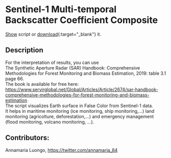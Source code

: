 # Sentinel-1 Multi-temporal Backscatter Coefficient Composite
<a href="#" id='togglescript'>Show</a> script or [download](script.js){:target="_blank"} it.
<div id='script_view' style="display:none">
{% highlight javascript %}
      {% include_relative script.js %}
{% endhighlight %}
</div>

## Description  

For the interpretation of results, you can use  
The Synthetic Aperture Radar (SAR) Handbook: Comprehensive Methodologies for Forest Monitoring and Biomass Estimation, 2019: table 3.1 page 66.  
The book is available for free here: https://www.servirglobal.net/Global/Articles/Article/2674/sar-handbook-comprehensive-methodologies-for-forest-monitoring-and-biomass-estimation  
The script visualizes Earth surface in False Color from Sentinel-1 data.   
It helps in maritime monitoring (ice monitoring, ship monitoring,...) land monitoring (agricolture, deforestation,...) and emergency management (flood monitoring, volcano monitoring, ...).  

## Contributors:  
Annamaria Luongo, https://twitter.com/annamaria_84


